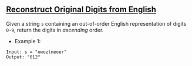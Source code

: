 ## [Reconstruct Original Digits from English](https://leetcode.com/problems/reconstruct-original-digits-from-english/)
Given a string `s` containing an out-of-order English representation of digits `0-9`, return the digits in *ascending* order.


- Example 1:
```
Input: s = "owoztneoer"
Output: "012"
```